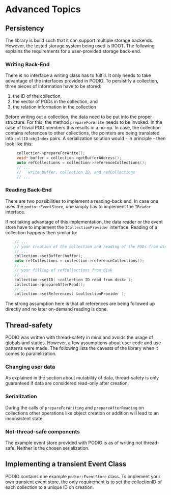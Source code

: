 # Advanced Topics


## Persistency

The library is build such that it can support multiple storage backends. However, the tested storage system being used is ROOT.
The following explains the requirements for a user-provided storage back-end.

### Writing Back-End

There is no interface a writing class has to fulfill. It only needs to take advantage of the interfaces provided in PODIO. To persistify a collection, three pieces of information have to be stored:

  1. the ID of the collection,
  2. the vector of PODs in the collection, and
  3. the relation information in the collection

Before writing out a collection, the data need to be put into the proper structure. For this, the method `prepareForWrite` needs to be invoked. In the case of trivial POD members this results in a no-op. In case, the collection contains references to other collections, the pointers are being translated into `collID:objIndex` pairs. A serialization solution would - in principle - then look like this:

```cpp
     collection->prepareForWrite();
     void* buffer = collection->getBufferAddress();
     auto refCollections = collection->referenceCollections();
     // ...
     //   write buffer, collection ID, and refCollections
     // ...
```

### Reading Back-End

There are two possibilities to implement a reading-back end. In case one uses the `podio::EventStore`, one simply has to implement the `IReader` interface.

If not taking advantage of this implementation, the data reader or the event store have to implement the `ICollectionProvider` interface. Reading of a collection happens then similar to:

```cpp
    // ...
    // your creation of the collection and reading of the PODs from disk
    // ...
    collection->setBuffer(buffer);
    auto refCollections = collection->referenceCollections();
    // ...
    // your filling of refCollections from disk
    // ...
    collection->setID( <collection ID read from disk> );
    collection->prepareAfterRead();
    // ...
    collection->setReferences( &collectionProvider );
```

The strong assumption here is that all references are being followed up directly and no later on-demand reading is done.

## Thread-safety

PODIO was written with thread-safety in mind and avoids the usage of globals and statics.
However, a few assumptions about user code and use-patterns were made.
The following lists the caveats of the library when it comes to parallelization.

### Changing user data

As explained in the section about mutability of data, thread-safety is only guaranteed if data are considered read-only after creation.

### Serialization
During the calls of `prepareForWriting` and `prepareAfterReading` on collections other operations like object creation or addition will lead to an inconsistent state.

### Not-thread-safe components
The example event store provided with PODIO is as of writing not thread-safe. Neither is the chosen serialization.

## Implementing a transient Event Class

PODIO contains one example `podio::EventStore` class.
To implement your own transient event store, the only requirement is to set the collectionID of each collection to a unique ID on creation.
